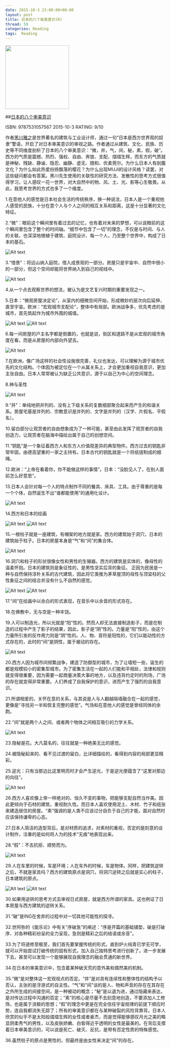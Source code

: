 ```yaml
---
date: 2015-10-3 23:00:00+00:00
layout: post
title: 日本的八个审美意识(R)
thread: 59
categories: Reading
tags:  Reading
---
```


<img src="http://ec4.images-amazon.com/images/I/413tLW4W5jL.jpg" width="200" />

##[日本的八个审美意识](http://amzn.to/1LphvUR)

ISBN: 9787531057567 2015-10-3 RATING:  9/10

作者[黑川雅之](http://bit.ly/1VuE1k2)是世界著名的建筑与工业设计师，通过一句“日本是西方世界观的奴隶”警语，开启了对日本审美意识的审视之路。作者通过从建筑、文化、民族、历史等不同维度剖析了日本的八个审美意识：“微，并，气，间，秘，素，假，破”。西方的气质是震撼、热烈、强权、自由、奔放、支配、熠熠生辉，而东方的气质就是神秘、残缺、静谧、隐忍、幽静、虚无、随和、优柔莞尔。为什么日本人有剖腹文化？为什么如此热爱纷扬飘落的樱花？为什么出现MUJI的设计风格？读罢，对这些疑问都会有答案。黑川先生使用的关联性的研究方法、发散性的思考方式很值得学习，让人感叹一花一世界，对大自然中的物、风、土、光、影等心生敬畏。从此，我思考世界的方式也多了一个维度。

1.在意他人的感觉是日本社会生活的传统秩序，换一种说法，日本人是一个重视他人感受的民族，十分在意个人与个人之间的相互关系和距离，这是十分显著的文化特征。

2.“微”：眼前这个瞬间里有着过去的记忆，也有着对未来的梦想，可以说眼前的这个瞬间里包含了整个的时间轴。“细节中包含了一切”的理念，不仅是与时间、与人的关联，也深深地根植于建筑、庭院设计、每一个人，乃至整个世界中，构成了日本的基石。

![Alt text](/images/日本的八个审美意识/Aesthetic01.jpg)

3.“借景”：将远山纳入庭院，借入成景观的一部分。房屋只是宇宙中、自然中很小的一部分，但这个空间却能将世界纳入到自己的视线中。

![Alt text](/images/日本的八个审美意识/Aesthetic02.jpg)

4.从一个点去观察世界的想法，被认为是文艺复兴时期的重要发现之一。

5.日本：“微观房屋决定论”，从室内的细微空间开始，形成微妙的层次向后延伸，直至宇宙。欧洲：“宏观城市支配论”，整体中有局部。欧洲战争多，优先考虑的是城市，首先筑起作为城市外围的城墙。

![Alt text](/images/日本的八个审美意识/Aesthetic03.jpg)
![Alt text](/images/日本的八个审美意识/Aesthetic04.jpg)

6.每一间房屋的户主名字都是倒置的，也就是说，街区和道路不是从宏观的城市角度在看，而是从房屋的内部向外望去。

![Alt text](/images/日本的八个审美意识/Aesthetic05.jpg)

7.在欧洲，像广场这样的社会性设施很完善，礼仪也发达，可以理解为源于城市优先的文化结构。个体因为被定位在一个从属关系上，才会更加重视自我意识，更加主张自由。日本人常常被认为缺乏公共意识，源于以自己为中心的空间理念。

8.神与圣性

![Alt text](/images/日本的八个审美意识/Aesthetic06.jpg)

9.“并”：单纯地把并列的、没有上下级关系的复数细部聚合起来而产生的和谐关系。房屋宅基是并列的、宗教意识是并列的、文字是并列的（汉字、片假名、平假名）。

10.留白部分让观赏者的自由想象成为了一种可能，甚至由此发挥了观赏者的自我创造力，让观赏者在脑海中描绘出属于自己的创想空间。

11.“钥匙”是一个象征着西方人和东方人价值观差异的典型物件。西方过去的钥匙非常牢固，由德高望重的一家之主持有。日本古代的钥匙就是一个将纸搓制成的细绳。

12.欧洲：“上帝在看着你，你不能做这样的事情”。日本：“没脸见人了，在别人面前怎么好意思”。

13.日本人会针对每一个人的特点制作不同的餐具、床具、工具。由于尊重的是每一个个体，自然诞生不出“谁都能使用”的通用化设计。

![Alt text](/images/日本的八个审美意识/Aesthetic07.jpg)

14.西方和日本的绘画

![Alt text](/images/日本的八个审美意识/Aesthetic08.jpg)
![Alt text](/images/日本的八个审美意识/Aesthetic09.jpg)

15.一根柱子就是一座建筑，有帽架的地方就是家。西方的建筑始于洞穴，日本的建筑始于柱子。日本的房屋本身是“气”和“间”的集合体。

![Alt text](/images/日本的八个审美意识/Aesthetic10.jpg)

16.洞穴和柱子的形状很像女性和男性的生殖器。西方的建筑是实体的，像母性的温柔怀抱。日本的建筑则是象征性的，是男性坚实后背的象征。
正因为民居是一种与自然保持淳朴关系的古代建筑，因此将它类推为茅草屋顶的母性与顶梁柱的父性象征之间的结合并没有什么不自然的感觉。

![Alt text](/images/日本的八个审美意识/Aesthetic11.jpg)
![Alt text](/images/日本的八个审美意识/Aesthetic12.jpg)

17.“间”在绘画中以余白的形式表现，在音乐中以余音的形式存在。

18.在佛教中，无与空是一种丰饶。

19.人可以制造光，所以光就是“阳”性的。然而人却无法直接制造影子，而是在制造的过程中产生了影子的结果，因此，影子是“阴”性的。力量是“阳”性的，由这个力量所引发的反作用力则是“阴”性的。人、物、音符是阳性的，它们以能动性的方式存在的，此时的“间”是阴性，属于被动的存在。

![Alt text](/images/日本的八个审美意识/Aesthetic13.jpg)

20.西方人因为城市间频繁战争，建造了防御型的城市，为了让墙短一些，诞生的都是规模较小的密集型城市。为了密集生活在一起的人们能和平相处，法律和规则就变得很重要，因为需要一起商量决策大事的地方，以及违背约定时的刑场，广场的存在就变得非常重要。人们养成了自我保护的意识，进而产生了强烈的自我意识。

21.所谓相爱的、关怀在意的关系，与其说是人与人翻越隔墙融合在一起的感觉，更像是“寻找另一半和恢复完整的感觉”。气场和在意他人的感觉是曾经同体的余韵。

22.“间”就是两个人之间、或者两个物体之间相互吸引的力学关系。

![Alt text](/images/日本的八个审美意识/Aesthetic14.jpg)

23.隐秘是花。大凡莫名的，往往就是一种绝美无比的感觉。

24.被隐秘起来的、看不见过渡的留白，比详细描绘的，看得到内容的局部更显精彩。

25.逆光：只有当那边比这里明亮时才会产生逆光，于是逆光便蕴含了“这里对那边的向往”。

![Alt text](/images/日本的八个审美意识/Aesthetic15.jpg)

26.西方人喜欢像上帝一样绝对的、恒久不变的事物，把能够支配自然当作美。因此更倾向于石材的建筑，重视耐久性。而日本人喜欢使用泥土、木材、竹子和纸张来建造居住的房屋。“素”强调的是人类不应该过分自负于自己的才能，面对自然时应该保持谦卑的心态。

27.日本人简洁的造型背后，是对材质的追求，对素材的重视，否定的是刻意的设计制作，注重的是如何将人为的技术“无痕”地表现出来。

28.“假”：不去抗拒、顺势而为。

![Alt text](/images/日本的八个审美意识/Aesthetic16.jpg)

29.人在车里的时候，车是环境；人在车外的时候，车是物体。同样，把建筑逆转之后，不就是家具吗？西方的建筑原点是洞穴，将洞穴逆转之后就是实心的柱子，日本建筑的原点。

![Alt text](/images/日本的八个审美意识/Aesthetic17.jpg)
![Alt text](/images/日本的八个审美意识/Aesthetic18.jpg)

30.如果用逆转的思考方式去审视日式房屋，就是西方所谓的家具。这也例证了日本房屋与西方建筑的逆转关系。

31.“破”是ING在舍弃的过程中对一切其他可能性的探寻。

32.世阿弥的《能乐论》中有关“序破急”的阐述：“序是开篇的基础铺垫，破是打破序、对各种精彩纷呈的全力呈现，急则是精彩之后的结语或余音”。

33.为了将道修至极至，我们首先要掌握传统的形式，直到炉火纯青已学无可学，就可以开始尝试打破传统的固有形式，加入自己独特思考进行创新了。进一步发展下去，甚至可以发现一个能够展现自我理念的融会贯通的新世界。

34.在日本的审美意识中，包含着某种破天荒的意外美和偶然美的机制。

35.“微”是对整体这一宏观视点的否定。“并”是对具有连续性和整体性的结构予以否认，主张的是浮游式的自主性。“气”和“间”谈的是人、物和声音的存在在其存在之外所生成的间接空间，是一种被动的概念；“秘”是以退为进，通过隐藏来表达，是对传达过程中沟通的否定；“素”的核心是尽量不去刻意地创造，不要添加人工修饰，也是属于消极的思想；“假”的理念中更是在完全信任宇宙规律的前提下顺应时势，连自我都消失无踪了；所有的审美意识都在与某种破裂的风险背靠背。日本人欣赏的似乎不是太阳般熠熠生辉的女性或者豪杰，而是觉得能够感叹月光之美的略显阴柔秀气的男性，以及皮肤娇嫩、白皙得近乎透明的女性是最美的。在背后支撑着日本审美意识的，可以说是死亡、破灭、反抗，是带有否定性质的特殊感觉。

36.虽然柱子的原点是男性的，但最终是由女性来决定“间”的存在。
